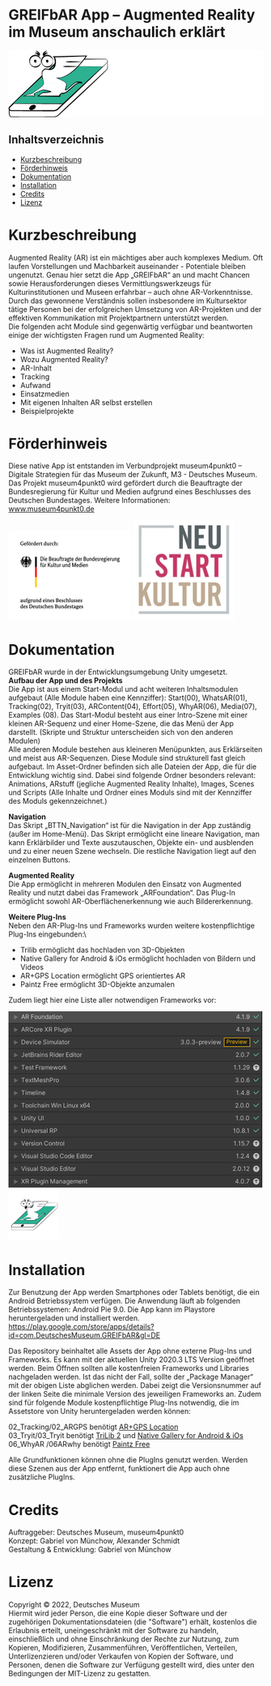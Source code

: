 # GREIFbAR App – Augmented Reality im Museum anschaulich erklärt
![alt text](https://github.com/museum4punkt0/greifbAR/blob/main/Assets/Images/00_Start/00_LOGO_GREIFbAR.png)
## Inhaltsverzeichnis 
* [Kurzbeschreibung](#Kurzbeschreibung) 
* [Förderhinweis](#Förderhinweis) 
* [Dokumentation](#Dokumentation) 
* [Installation](#Installation) 
* [Credits](#Credits) 
* [Lizenz](#Lizenz)
# Kurzbeschreibung
Augmented Reality (AR) ist ein mächtiges aber auch komplexes Medium. Oft laufen Vorstellungen und Machbarkeit auseinander - Potentiale bleiben ungenutzt. Genau hier setzt die App „GREIFbAR“ an und macht Chancen sowie Herausforderungen dieses Vermittlungswerkzeugs für Kulturinstitutionen und Museen erfahrbar – auch ohne AR-Vorkenntnisse. Durch das gewonnene Verständnis sollen insbesondere im Kultursektor tätige Personen bei der erfolgreichen Umsetzung von AR-Projekten und der effektiven Kommunikation mit Projektpartnern unterstützt werden.\
Die folgenden acht Module sind gegenwärtig verfügbar und beantworten einige der wichtigsten Fragen rund um Augmented Reality:
-	Was ist Augmented Reality?
-	Wozu Augmented Reality?
-	AR-Inhalt
-	Tracking
-	Aufwand
-	Einsatzmedien
-	Mit eigenen Inhalten AR selbst erstellen
-	Beispielprojekte
# Förderhinweis
Diese native App ist entstanden im  Verbundprojekt  museum4punkt0  –  Digitale  Strategien  für  das  Museum  der  Zukunft, M3 - Deutsches Museum. Das Projekt museum4punkt0 wird gefördert durch die Beauftragte der Bundesregierung für Kultur und Medien aufgrund eines Beschlusses des Deutschen Bundestages. Weitere Informationen:\
www.museum4punkt0.de

![alt text](https://github.com/museum4punkt0/media_storage/blob/2c46af6cb625a2560f39b01ecb8c4c360733811c/BKM_Fz_2017_Web_de.gif) ![alt text](https://github.com/museum4punkt0/media_storage/blob/e87f37973c3d91e2762d74d51bed81de5026e06e/BKM_Neustart_Kultur_Wortmarke_pos_RGB_RZ_web.jpg)
   
# Dokumentation
GREIFbAR wurde in der Entwicklungsumgebung Unity umgesetzt.\
**Aufbau der App und des Projekts**\
Die App ist aus einem Start-Modul und acht weiteren Inhaltsmodulen aufgebaut (Alle Module haben eine Kennziffer): Start(00), WhatsAR(01), Tracking(02), Tryit(03), ARContent(04), Effort(05), WhyAR(06), Media(07), Examples (08). 
Das Start-Modul besteht aus einer Intro-Szene mit einer kleinen AR-Sequenz und einer Home-Szene, die das Menü der App darstellt. (Skripte und Struktur unterscheiden sich von den anderen Modulen)\
Alle anderen Module bestehen aus kleineren Menüpunkten, aus Erklärseiten und meist aus AR-Sequenzen. Diese Module sind strukturell fast gleich aufgebaut. 
Im Asset-Ordner befinden sich alle Dateien der App, die für die Entwicklung wichtig sind. Dabei sind folgende Ordner besonders relevant:
Animations, ARstuff (jegliche Augmented Reality Inhalte), Images, Scenes und Scripts 
(Alle Inhalte und Ordner eines Moduls sind mit der Kennziffer des Moduls gekennzeichnet.)

**Navigation**\
Das Skript „BTTN_Navigation“ ist für die Navigation in der App zuständig (außer im Home-Menü). Das Skript ermöglicht eine lineare Navigation, man kann Erklärbilder und Texte auszutauschen, Objekte ein- und ausblenden und zu einer neuen Szene wechseln. 
Die restliche Navigation liegt auf den einzelnen Buttons.

**Augmented Reality**\
Die App ermöglicht in mehreren Modulen den Einsatz von Augmented Reality und nutzt dabei das Framework „ARFoundation“. 
Das Plug-In ermöglicht sowohl AR-Oberflächenerkennung wie auch Bildererkennung.

**Weitere Plug-Ins**\
Neben den AR-Plug-Ins und Frameworks wurden weitere kostenpflichtige Plug-Ins eingebunden:\
- Trilib ermöglicht das hochladen von 3D-Objekten
- Native Gallery for Android & iOs ermöglicht hochladen von Bildern und Videos
- AR+GPS Location ermöglicht GPS orientiertes AR
- Paintz Free ermöglicht 3D-Objekte anzumalen

Zudem liegt hier eine Liste aller notwendigen Frameworks vor:

![alt text](https://github.com/museum4punkt0/greifbAR/blob/main/grafik.png)
<img src="https://github.com/museum4punkt0/greifbAR/blob/main/Assets/Images/00_Start/00_Icon_GREIFbAR.png" width="100" height="100">

# Installation
Zur Benutzung der App werden Smartphones oder Tablets benötigt, die ein Android Betriebssystem verfügen. Die Anwendung läuft ab folgenden Betriebssystemen: Android Pie 9.0. Die App kann im Playstore heruntergeladen und installiert werden. https://play.google.com/store/apps/details?id=com.DeutschesMuseum.GREIFbAR&gl=DE

Das Repository beinhaltet alle Assets der App ohne externe Plug-Ins und Frameworks. Es kann mit der aktuellen Unity 2020.3 LTS Version geöffnet werden. Beim Öffnen sollten alle kostenfreien Frameworks und Libraries nachgeladen werden. Ist das nicht der Fall, sollte der „Package Manager“ mit der obigen Liste abglichen werden. Dabei zeigt die Versionsnummer auf der linken Seite die minimale Version des jeweiligen Frameworks an. Zudem sind für folgende Module kostenpflichtige Plug-Ins notwendig, die im Assetstore von Unity heruntergeladen werden können:

02_Tracking/02_ARGPS benötigt [AR+GPS Location](https://assetstore.unity.com/packages/tools/integration/ar-gps-location-134882#description)\
03_Tryit/03_Tryit benötigt [TriLib 2](https://assetstore.unity.com/packages/tools/modeling/trilib-2-model-loading-package-157548#description) und [Native Gallery for Android & iOs](https://assetstore.unity.com/packages/tools/integration/native-gallery-for-android-ios-112630#description)\
06_WhyAR /06ARwhy benötigt [Paintz Free](https://assetstore.unity.com/packages/tools/paintz-free-145977#description)

Alle Grundfunktionen können ohne die PlugIns genutzt werden. 
Werden diese Szenen aus der App entfernt, funktionert die App auch ohne zusätzliche PlugIns. 

# Credits
Auftraggeber: Deutsches Museum, museum4punkt0\
Konzept: Gabriel von Münchow, Alexander Schmidt\
Gestaltung & Entwicklung: Gabriel von Münchow
# Lizenz
Copyright © 2022, Deutsches Museum\
Hiermit wird jeder Person, die eine Kopie dieser Software und der zugehörigen Dokumentationsdateien (die "Software") erhält, kostenlos die Erlaubnis erteilt, uneingeschränkt mit der Software zu handeln, einschließlich und ohne Einschränkung der Rechte zur Nutzung, zum Kopieren, Modifizieren, Zusammenführen, Veröffentlichen, Verteilen, Unterlizenzieren und/oder Verkaufen von Kopien der Software, und Personen, denen die Software zur Verfügung gestellt wird, dies unter den Bedingungen der MIT-Lizenz zu gestatten.

